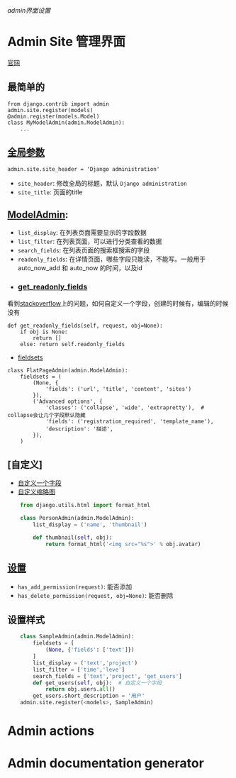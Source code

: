 *admin界面设置*

# Admin Site 管理界面
[官网](https://docs.djangoproject.com/en/2.0/ref/contrib/admin/)
## 最简单的
```
from django.contrib import admin
admin.site.register(models)
@admin.register(models.Model)
class MyModelAdmin(admin.ModelAdmin):
    ...
```

## [全局参数](https://docs.djangoproject.com/en/2.0/ref/contrib/admin/#adminsite-attributes)
```
admin.site.site_header = 'Django administration'
```
* `site_header`: 修改全局的标题，默认 `Django administration`
* `site_title`: 页面的title

## [ModelAdmin](https://docs.djangoproject.com/en/2.0/ref/contrib/admin/#modeladmin-objects):
* `list_display`: 在列表页面需要显示的字段数据
* `list_filter`: 在列表页面，可以进行分类查看的数据
* `search_fields`: 在列表页面的搜索框搜索的字段
* `readonly_fields`: 在详情页面，哪些字段只能读，不能写。一般用于auto_now_add 和 auto_now 的时间，以及id
* ### [get_readonly_fields](https://docs.djangoproject.com/en/2.0/ref/contrib/admin/#django.contrib.admin.ModelAdmin.get_readonly_fields)
看到[stackoverflow](https://stackoverflow.com/questions/7860612/django-admin-make-field-editable-in-add-but-not-edit)上的问题，如何自定义一个字段，创建的时候有，编辑的时候没有
```
def get_readonly_fields(self, request, obj=None):
    if obj is None:
        return []
    else: return self.readonly_fields
```
* [fieldsets](https://docs.djangoproject.com/en/2.0/ref/contrib/admin/#django.contrib.admin.ModelAdmin.fieldsets)
```
class FlatPageAdmin(admin.ModelAdmin):
    fieldsets = (
        (None, {
            'fields': ('url', 'title', 'content', 'sites')
        }),
        ('Advanced options', {
            'classes': ('collapse', 'wide', 'extrapretty'),  # collapse会让几个字段默认隐藏
            'fields': ('registration_required', 'template_name'),
            'description': '描述',
        }),
    )
```

## [自定义]
* [自定义一个字段](#设置样式)
* [自定义缩略图](https://docs.djangoproject.com/en/2.0/ref/contrib/admin/#django.contrib.admin.ModelAdmin.list_display)
```python
    from django.utils.html import format_html

    class PersonAdmin(admin.ModelAdmin):
        list_display = ('name', 'thumbnail')

        def thumbnail(self, obj):
            return format_html('<img src="%s">' % obj.avatar)
```

## [设置](https://docs.djangoproject.com/en/2.0/ref/contrib/admin/#django.contrib.admin.ModelAdmin.has_add_permission)
* `has_add_permission(request)`: 能否添加
* `has_delete_permission(request, obj=None)`: 能否删除

## 设置样式
```python
    class SampleAdmin(admin.ModelAdmin):
        fieldsets = [
            (None, {'fields': ['text']})
        ]
        list_display = ('text','project')
        list_filter = ['time','leve']
        search_fields = ['text','project', 'get_users']
        def get_users(self, obj):  # 自定义一个字段
            return obj.users.all()
        get_users.short_description = '用户'
    admin.site.register(<models>, SampleAdmin)
```


# Admin actions

# Admin documentation generator
